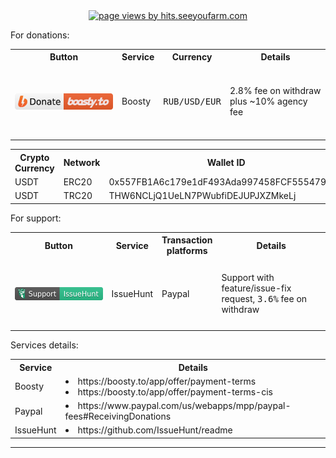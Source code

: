 
<p align="center">
  <a href="https://github.com/remittor/donate">
    <img src="https://hits.seeyoufarm.com/api/count/incr/badge.svg?url=https%3A%2F%2Fgithub.com%2Fremittor%2Fdonate&count_bg=%2379C83D&title_bg=%23555555&icon=&icon_color=%23E7E7E7&title=hits&edge_flat=false" valign="middle" alt="page views by hits.seeyoufarm.com" /></a>
</p>

For donations:

<table>
  <tr>
    <th>
      Button
    </th>
    <th>
      Service
    </th>
    <th>
      Currency
    </th>
    <th>
      Details
    </th>
  </tr>
  <tr>
    <td align="center">
      <p>&nbsp;</p>
      <a href="https://boosty.to/remittor"><img src="https://github.com/andry81-cache/gh-content-static-cache/raw/master/common/badges/donate/boosty-donate.svg" valign="middle" alt="boosty donate" /></a>
      <p>&nbsp;&nbsp;&nbsp;&nbsp;&nbsp;&nbsp;&nbsp;&nbsp;&nbsp;&nbsp;&nbsp;&nbsp;&nbsp;&nbsp;&nbsp;&nbsp;&nbsp;&nbsp;&nbsp;&nbsp;&nbsp;&nbsp;&nbsp;&nbsp;&nbsp;&nbsp;&nbsp;&nbsp;</p>
    </td>
    <td>
      Boosty
    </td>
    <td>
      <tt>RUB/USD/EUR</tt>
    </td>
    <td>
      2.8% fee on withdraw plus ~10% agency fee
    </td>
  </tr>
</table>

<table>
  <tr>
    <th>
      Crypto Currency
    </th>
    <th>
      Network
    </th>
    <th>
      Wallet ID
    </th>
  </tr>
  <tr>
    <td>
      USDT
    </td>
    <td>
      ERC20
    </td>
    <td>
      0x557FB1A6c179e1dF493Ada997458FCF555479B1A
    </td>
  </tr>
  <tr>
    <td>
      USDT
    </td>
    <td>
      TRC20
    </td>
    <td>
      THW6NCLjQ1UeLN7PWubfiDEJUPJXZMkeLj
    </td>
  </tr>
</table>

For support:

<table>
  <tr>
    <th>
      Button
    </th>
    <th>
      Service
    </th>
    <th>
      Transaction<br />platforms
    </th>
    <th>
      Details
    </th>
  </tr>
  <tr>
    <td align="center">
      <p>&nbsp;</p>
      <a href="https://oss.issuehunt.io/u/remittor"><img src="https://github.com/andry81-cache/gh-content-static-cache/raw/master/common/badges/support/issuehunt-support.svg" valign="middle" alt="issuehunt support" /></a>
      <p>&nbsp;&nbsp;&nbsp;&nbsp;&nbsp;&nbsp;&nbsp;&nbsp;&nbsp;&nbsp;&nbsp;&nbsp;&nbsp;&nbsp;&nbsp;&nbsp;&nbsp;&nbsp;&nbsp;&nbsp;&nbsp;&nbsp;&nbsp;&nbsp;&nbsp;&nbsp;&nbsp;&nbsp;</p>
    </td>
    <td>
      IssueHunt
    </td>
    <td>
      Paypal
    </td>
    <td>
      Support with feature/issue-fix request, <tt>3.6%</tt> fee on withdraw
    </td>
  </tr>
</table>

Services details:

<table>
  <tr>
    <th>
      Service
    </th>
    <th>
      Details
    </th>
  </tr>
  <tr>
    <td>
      Boosty
    </td>
    <td>
      <list>
        <li>https://boosty.to/app/offer/payment-terms</li>
        <li>https://boosty.to/app/offer/payment-terms-cis</li>
      </list>
    </td>
  </tr>
  <tr>
    <td>
      Paypal
    </td>
    <td>
      <list>
        <li>https://www.paypal.com/us/webapps/mpp/paypal-fees#ReceivingDonations</li>
      </list>
    </td>
  </tr>
  <tr>
    <td>
      IssueHunt
    </td>
    <td>
      <list>
        <li>https://github.com/IssueHunt/readme</li>
      </list>
    </td>
  </tr>
</table>

---
